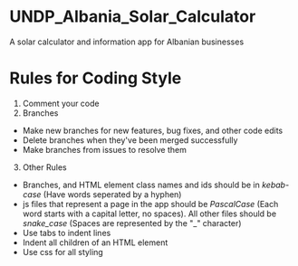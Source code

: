 # UNDP_Albania_Solar_Calculator
A solar calculator and information app for Albanian businesses

# Rules for Coding Style
1) Comment your code
2) Branches
- Make new branches for new features, bug fixes, and other code edits
- Delete branches when they've been merged successfully
- Make branches from issues to resolve them
3) Other Rules
- Branches, and HTML element class names and ids should be in <i>kebab-case</i> (Have words seperated by a hyphen)
- js files that represent a page in the app should be <i>PascalCase</i> (Each word starts with a capital letter, no spaces). All other files should be <i>snake_case</i> (Spaces are represented by the "_" character)
- Use tabs to indent lines
- Indent all children of an HTML element
- Use css for all styling
